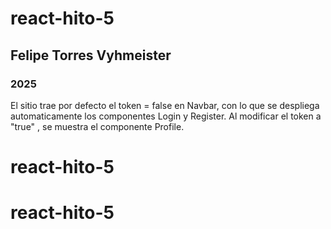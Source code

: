 # react-hito-5
## Felipe Torres Vyhmeister
### 2025
El sitio trae por defecto el token = false en Navbar, con lo que se despliega automaticamente los componentes Login y Register. Al modificar el token a "true" , se muestra el componente Profile. 
# react-hito-5
# react-hito-5
